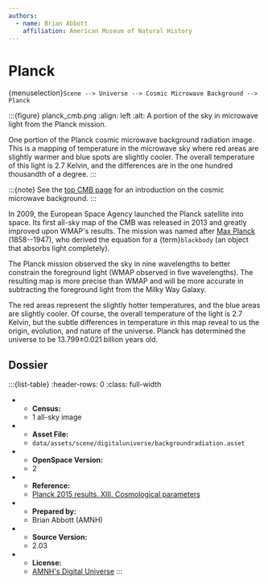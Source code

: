```yaml
---
authors:
  - name: Brian Abbott
    affiliation: American Museum of Natural History
---
```



# Planck

{menuselection}`Scene --> Universe --> Cosmic Microwave Background --> Planck`




:::{figure} planck_cmb.png
:align: left
:alt: A portion of the sky in microwave light from the Planck mission.

One portion of the Planck cosmic microwave background radiation image. This is a mapping of temperature in the microwave sky where red areas are slightly warmer and blue spots are slightly cooler. The overall temperature of this light is 2.7 Kelvin, and the differences are in the one hundred thousandth of a degree. 
:::


:::{note}
See the [top CMB page](../index) for an introduction on the cosmic microwave background.
:::


In 2009, the European Space Agency launched the Planck satellite into space. Its first all-sky map of the CMB was released in 2013 and greatly improved upon WMAP's results. The mission was named after [Max Planck](https://en.wikipedia.org/wiki/Max_Planck) (1858--1947), who derived the equation for a {term}`blackbody` (an object that absorbs light completely).

The Planck mission observed the sky in nine wavelengths to better constrain the foreground light (WMAP observed in five wavelengths). The resulting map is more precise than WMAP and will be more accurate in subtracting the foreground light from the Milky Way Galaxy.

The red areas represent the slightly hotter temperatures, and the blue areas are slightly cooler. Of course, the overall temperature of the light is 2.7 Kelvin, but the subtle differences in temperature in this map reveal to us the origin, evolution, and nature of the universe. Planck has determined the universe to be 13.799&plusmn;0.021 billion years old.



## Dossier
:::{list-table}
:header-rows: 0
:class: full-width

* - **Census:**
  - 1 all-sky image
* - **Asset File:**
  - `data/assets/scene/digitaluniverse/backgroundradiation.asset`
* - **OpenSpace Version:**
  - 2
* - **Reference:**
  - [Planck 2015 results. XIII. Cosmological parameters](https://doi.org/10.1051/0004-6361/201525830)
* - **Prepared by:**
  - Brian Abbott (AMNH)
* - **Source Version:**
  - 2.03
* - **License:**
  - [AMNH's Digital Universe](https://www.amnh.org/research/hayden-planetarium/digital-universe/download/digital-universe-license)
:::